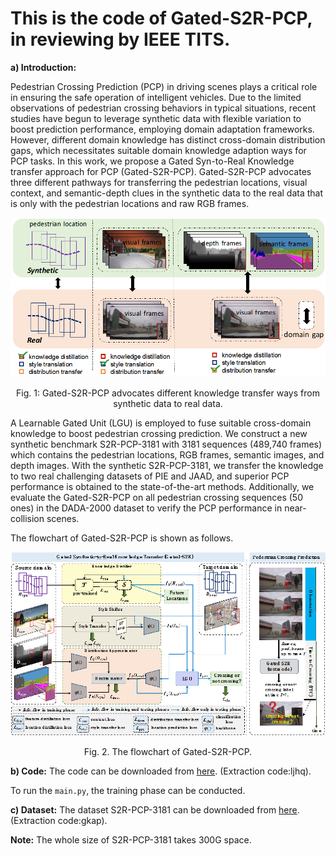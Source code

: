 # This is the code of Gated-S2R-PCP, in reviewing by IEEE TITS.

<b>a) Introduction:</b> 

Pedestrian Crossing Prediction (PCP) in driving scenes plays a critical role in ensuring the safe operation of intelligent vehicles. Due to the limited observations of pedestrian crossing behaviors in typical situations, recent studies have begun to leverage synthetic data with flexible variation to boost prediction performance, employing domain adaptation frameworks. However, different domain knowledge has distinct cross-domain distribution gaps, which necessitates suitable domain knowledge adaption ways for PCP tasks. In this work, we propose a Gated Syn-to-Real Knowledge transfer approach for PCP (Gated-S2R-PCP). Gated-S2R-PCP advocates three different pathways for transferring the pedestrian locations, visual context, and semantic-depth clues in the synthetic data to the real data that is only with the pedestrian locations and raw RGB frames.

<p align="center">
  <img src="https://github.com/JWFanggit/Gated-S2R-PCP/blob/main/method.png">
</p>
<p align="center">Fig. 1: Gated-S2R-PCP advocates different knowledge transfer ways from synthetic data to real data.</p>

A Learnable Gated Unit (LGU) is employed to fuse suitable cross-domain knowledge to boost pedestrian crossing prediction. We construct a new synthetic benchmark S2R-PCP-3181 with 3181 sequences (489,740 frames) which contains the pedestrian locations, RGB frames, semantic images, and depth images. With the synthetic S2R-PCP-3181, we transfer the knowledge to two real challenging datasets of PIE and JAAD, and superior PCP performance is obtained to the state-of-the-art methods. Additionally, we evaluate the Gated-S2R-PCP on all pedestrian crossing sequences (50 ones) in the DADA-2000 dataset to verify the PCP performance in near-collision scenes. 

The flowchart of Gated-S2R-PCP is shown as follows.
<p align="center">
  <img src="https://github.com/JWFanggit/Gated-S2R-PCP/blob/main/method1.png">
</p>
<p align="center">Fig. 2. The flowchart of Gated-S2R-PCP.</p>

<b>b) Code:</b>
The code can be downloaded from [here](https://pan.baidu.com/s/17IqCSb0VoTp8br-jxE3Csg ). (Extraction code:ljhq). 

To run the ```main.py```, the training phase can be conducted.

<b>c) Dataset:</b> The dataset S2R-PCP-3181 can be downloaded from [here](https://pan.baidu.com/s/1YFj2WW2jOst40XNlikH0lQ?pwd=gkap). (Extraction code:gkap).

<b>Note:</b> The whole size of S2R-PCP-3181 takes 300G space.
